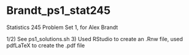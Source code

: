 # Brandt_ps1_stat245
Statistics 245 Problem Set 1, for Alex Brandt

1/2) See ps1_solutions.sh
3) Used RStudio to create an .Rnw file, used pdfLaTeX to create the .pdf file
